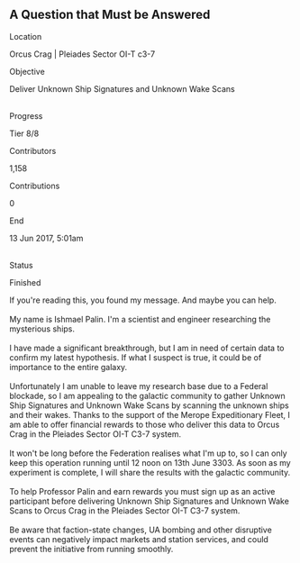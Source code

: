 ## A Question that Must be Answered

Location

Orcus Crag \| Pleiades Sector OI-T c3-7

Objective

Deliver Unknown Ship Signatures and Unknown Wake Scans

\
Progress

Tier 8/8

Contributors

1,158

Contributions

0

End

13 Jun 2017, 5:01am

\
Status

Finished

If you\'re reading this, you found my message. And maybe you can help.\
\
My name is Ishmael Palin. I\'m a scientist and engineer researching the
mysterious ships.\
\
I have made a significant breakthrough, but I am in need of certain data
to confirm my latest hypothesis. If what I suspect is true, it could be
of importance to the entire galaxy.\
\
Unfortunately I am unable to leave my research base due to a Federal
blockade, so I am appealing to the galactic community to gather Unknown
Ship Signatures and Unknown Wake Scans by scanning the unknown ships and
their wakes. Thanks to the support of the Merope Expeditionary Fleet, I
am able to offer financial rewards to those who deliver this data to
Orcus Crag in the Pleiades Sector OI-T C3-7 system.\
\
It won\'t be long before the Federation realises what I\'m up to, so I
can only keep this operation running until 12 noon on 13th June 3303. As
soon as my experiment is complete, I will share the results with the
galactic community.\
\
To help Professor Palin and earn rewards you must sign up as an active
participant before delivering Unknown Ship Signatures and Unknown Wake
Scans to Orcus Crag in the Pleiades Sector OI-T C3-7 system.\
\
Be aware that faction-state changes, UA bombing and other disruptive
events can negatively impact markets and station services, and could
prevent the initiative from running smoothly.
